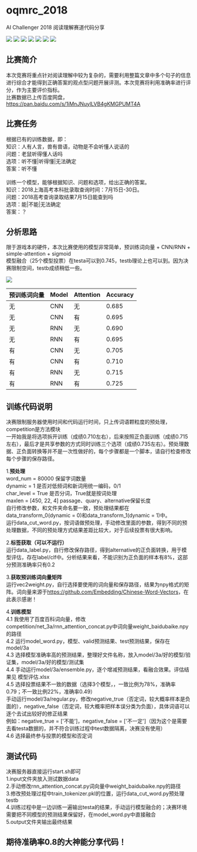 # oqmrc_2018
AI Challenger 2018 阅读理解赛道代码分享

[![](https://img.shields.io/badge/Python-3.6-blue.svg)](https://www.python.org/)
[![](https://img.shields.io/badge/numpy-1.14.3-brightgreen.svg)](https://pypi.python.org/pypi/numpy/1.15.3)
[![](https://img.shields.io/badge/pandas-0.23.0-brightgreen.svg)](https://pypi.python.org/pypi/pandas/0.23.4)
[![](https://img.shields.io/badge/jieba-0.39-brightgreen.svg)](https://pypi.python.org/pypi/jieba/0.39)
[![](https://img.shields.io/badge/gensim-3.4.0-brightgreen.svg)](https://pypi.python.org/pypi/gensim/3.6.0)
[![](https://img.shields.io/badge/tensorflow-1.8.0-brightgreen.svg)](https://pypi.python.org/pypi/tensorflow-gpu/1.8.0)
[![](https://img.shields.io/badge/keras-2.2.0-brightgreen.svg)](https://pypi.python.org/pypi/keras/2.2.0)

## **比赛简介**
本次竞赛将重点针对阅读理解中较为复杂的，需要利用整篇文章中多个句子的信息进行综合才能得到正确答案的观点型问题开展评测。本次竞赛将利用准确率进行评分，作为主要评价指标。<br>
比赛数据已上传百度网盘，<https://pan.baidu.com/s/1iMnJNuylLVB4gKMGPUMT4A><br>

## 比赛任务
根据已有的训练数据，即：<br>
知识：人有人言，兽有兽语，动物是不会听懂人说话的<br>
问题：老鼠听得懂人话吗<br>
选项：听不懂|听得懂|无法确定<br>
答案：听不懂<br>
<br>
训练一个模型，能够根据知识、问题和选项，给出正确的答案。<br>
知识：2018上海高考本科批录取查询时间：7月15日-30日。<br>
问题：2018高考查询录取结果7月15日能查到吗<br>
选项：能|不能|无法确定<br>
答案：？<br>

## **分析思路**
限于游戏本的硬件，本次比赛使用的模型非常简单，预训练词向量 + CNN/RNN + simple-attention + sigmoid<br>
模型融合（25个模型投票）在testa可以到0.745，testb理论上也可以到。因为决赛限制空间，testb成绩稍低一些。<br>

![](https://github.com/renjunxiang/oqmrc_2018/blob/master/picture/net.png)<br>

预训练词向量 | Model | Attention | Accuracy
---------- | -------- | --------- | ---------
无 | CNN | 无 | 0.685
无 | CNN | 有 | 0.695
无 | RNN | 无 | 0.690
无 | RNN | 有 | 0.695
有 | CNN | 无 | 0.705
有 | CNN | 有 | 0.710
有 | RNN | 无 | 0.715
有 | RNN | 有 | 0.725


## **训练代码说明**
决赛限制服务器使用时间和代码运行时间，只上传词语颗粒度的预处理，competition是方法模块<br>
一开始我是将选项拆开训练（成绩0.710左右），后来按照正负面训练（成绩0.715左右），最后才是共享参数的方式同时训练三个选项（成绩0.735左右）。预处理数据、正负面转换等并不是一次性做好的，每个步骤都是一个脚本，请自行检查修改每个步骤的保存路径。

1.**预处理**<br>
word_num = 80000 保留字词数量<br>
dynamic = 1 是否对低频词和新词用统一编码，0/1<br>
char_level = True 是否分词，True就是按词处理<br>
maxlen = [450, 22, 4] passage、quary、alternative保留长度<br>
自行修改参数，和文件夹命名要一致，预处理结果都在data_transform_0(dynamic = 0)和data_transform_1(dynamic = 1)中。<br>
运行data_cut_word.py，按词语做预处理，手动修改里面的参数，得到不同的预处理数据，不同的预处理方式结果差距比较大，对于后续投票有很大影响。<br>

2.**标签获取（可以不运行）**<br>
运行data_label.py，自行修改保存路径，得到alternative的正负面转换，用于模型评估，存在label/clf中。分析结果来看，不能识别为正负面的样本有8%，这部分预测准确率只有0.2<br>

3.**获取预训练词向量矩阵**<br>
运行vec2weight.py，自行选择要使用的词向量和保存路径，结果为npy格式的矩阵。词向量来源于<https://github.com/Embedding/Chinese-Word-Vectors>，在此表示感谢！

4.**训练模型**<br>
4.1 我使用了百度百科词向量，修改competition/net_3a/rnn_attention_concat.py中词向量weight_baidubaike.npy的路径<br>
4.2 运行model_word.py，模型、valid预测结果、test预测结果，保存在model/3a<br>
4.3 选择模型准确率高的预测结果，整理好文件名称，放入model/3a/好的模型/验证集，model/3a/好的模型/测试集<br>
4.4 手动运行model/3a/ensemble.py，逐个增减预测结果，看融合效果。评估结果见 模型评估.xlsx<br>
4.5 选择投票结果不一致的数据（选择3个模型，，一致比例为78%，准确率0.79；不一致比例22%，准确率0.49）<br>
手动运行model/3a/regular.py，修改negative_true（否定词，较大概率样本是负面的），negative_false（否定词，较大概率把样本误分类为负面），具体词语可以逐个去试出较好的修正结果<br>
例如：negative_true = ['不能']，negative_false = ['不一定']（因为这个是需要去看testa数据的，并不符合训练过程中test数据隔离，决赛没有使用）<br>
4.6 选择最终参与投票的模型和否定词<br>

## **测试代码**
决赛服务器直接运行start.sh即可<br>
1.input文件夹放入测试数据data<br>
2.手动修改rnn_attention_concat.py词向量中weight_baidubaike.npy的路径<br>
3.修改预处理过程中train_tokenizer.pkl的位置，运行data_cut_word.py预处理testb<br>
4.训练过程中是一边训练一遍输出testa的结果，手动运行模型融合的；决赛环境需要把不同模型的预测结果保留好，在model_word.py中直接融合<br>
5.output文件夹输出最终结果<br>

## **期待准确率0.8的大神能分享代码！**


